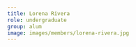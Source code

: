 ```yaml
---
title: Lorena Rivera
role: undergraduate
group: alum
image: images/members/lorena-rivera.jpg
---
```

